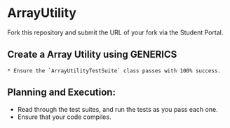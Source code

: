 # ArrayUtility

Fork this repository and submit the URL of your fork via the Student Portal.

## Create a Array Utility using GENERICS

    * Ensure the `ArrayUtilityTestSuite` class passes with 100% success.

## Planning and Execution:
  * Read through the test suites, and run the tests as you pass each one. 
  * Ensure that your code compiles. 
